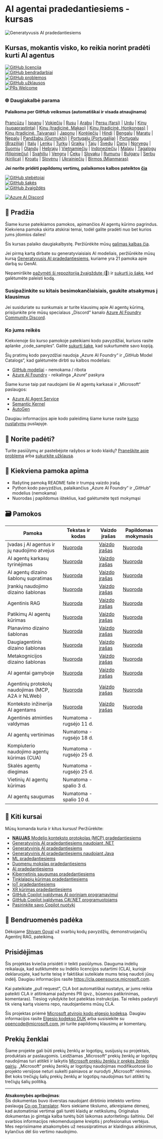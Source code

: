 <!--
CO_OP_TRANSLATOR_METADATA:
{
  "original_hash": "9cb9bf18040a36fb1d822b10e92e7c04",
  "translation_date": "2025-09-07T08:11:42+00:00",
  "source_file": "README.md",
  "language_code": "lt"
}
-->
# AI agentai pradedantiesiems - kursas

![Generatyvusis AI pradedantiesiems](../../translated_images/repo-thumbnailv2.06f4a48036fde647f6ba4eb19f5651babe59bb30e972748afb349e47725d7601.lt.png)

## Kursas, mokantis visko, ko reikia norint pradėti kurti AI agentus

[![GitHub licencija](https://img.shields.io/github/license/microsoft/ai-agents-for-beginners.svg)](https://github.com/microsoft/ai-agents-for-beginners/blob/master/LICENSE?WT.mc_id=academic-105485-koreyst)  
[![GitHub bendradarbiai](https://img.shields.io/github/contributors/microsoft/ai-agents-for-beginners.svg)](https://GitHub.com/microsoft/ai-agents-for-beginners/graphs/contributors/?WT.mc_id=academic-105485-koreyst)  
[![GitHub problemos](https://img.shields.io/github/issues/microsoft/ai-agents-for-beginners.svg)](https://GitHub.com/microsoft/ai-agents-for-beginners/issues/?WT.mc_id=academic-105485-koreyst)  
[![GitHub užklausos](https://img.shields.io/github/issues-pr/microsoft/ai-agents-for-beginners.svg)](https://GitHub.com/microsoft/ai-agents-for-beginners/pulls/?WT.mc_id=academic-105485-koreyst)  
[![PRs Welcome](https://img.shields.io/badge/PRs-welcome-brightgreen.svg?style=flat-square)](http://makeapullrequest.com?WT.mc_id=academic-105485-koreyst)

### 🌐 Daugiakalbė parama

#### Palaikoma per GitHub veiksmus (automatiškai ir visada atnaujinama)

[Prancūzų](../fr/README.md) | [Ispanų](../es/README.md) | [Vokiečių](../de/README.md) | [Rusų](../ru/README.md) | [Arabų](../ar/README.md) | [Persų (farsi)](../fa/README.md) | [Urdu](../ur/README.md) | [Kinų (supaprastinta)](../zh/README.md) | [Kinų (tradicinė, Makao)](../mo/README.md) | [Kinų (tradicinė, Honkongas)](../hk/README.md) | [Kinų (tradicinė, Taivanas)](../tw/README.md) | [Japonų](../ja/README.md) | [Korėjiečių](../ko/README.md) | [Hindi](../hi/README.md) | [Bengalų](../bn/README.md) | [Maratų](../mr/README.md) | [Nepalų](../ne/README.md) | [Pandžabų (Gurmukhi)](../pa/README.md) | [Portugalų (Portugalija)](../pt/README.md) | [Portugalų (Brazilija)](../br/README.md) | [Italų](../it/README.md) | [Lenkų](../pl/README.md) | [Turkų](../tr/README.md) | [Graikų](../el/README.md) | [Tajų](../th/README.md) | [Švedų](../sv/README.md) | [Danų](../da/README.md) | [Norvegų](../no/README.md) | [Suomių](../fi/README.md) | [Olandų](../nl/README.md) | [Hebrajų](../he/README.md) | [Vietnamiečių](../vi/README.md) | [Indoneziečių](../id/README.md) | [Malajų](../ms/README.md) | [Tagalogų (filipiniečių)](../tl/README.md) | [Svahilių](../sw/README.md) | [Vengrų](../hu/README.md) | [Čekų](../cs/README.md) | [Slovakų](../sk/README.md) | [Rumunų](../ro/README.md) | [Bulgarų](../bg/README.md) | [Serbų (kirilica)](../sr/README.md) | [Kroatų](../hr/README.md) | [Slovėnų](../sl/README.md) | [Ukrainiečių](../uk/README.md) | [Birmos (Mianmaras)](../my/README.md)

**Jei norite pridėti papildomų vertimų, palaikomos kalbos pateiktos [čia](https://github.com/Azure/co-op-translator/blob/main/getting_started/supported-languages.md)**

[![GitHub stebėtojai](https://img.shields.io/github/watchers/microsoft/ai-agents-for-beginners.svg?style=social&label=Watch)](https://GitHub.com/microsoft/ai-agents-for-beginners/watchers/?WT.mc_id=academic-105485-koreyst)  
[![GitHub šakės](https://img.shields.io/github/forks/microsoft/ai-agents-for-beginners.svg?style=social&label=Fork)](https://GitHub.com/microsoft/ai-agents-for-beginners/network/?WT.mc_id=academic-105485-koreyst)  
[![GitHub žvaigždės](https://img.shields.io/github/stars/microsoft/ai-agents-for-beginners.svg?style=social&label=Star)](https://GitHub.com/microsoft/ai-agents-for-beginners/stargazers/?WT.mc_id=academic-105485-koreyst)

[![Azure AI Discord](https://dcbadge.limes.pink/api/server/kzRShWzttr)](https://discord.gg/kzRShWzttr)

## 🌱 Pradžia

Šiame kurse pateikiamos pamokos, apimančios AI agentų kūrimo pagrindus. Kiekviena pamoka skirta atskirai temai, todėl galite pradėti nuo bet kurios jums įdomios dalies!

Šis kursas palaiko daugiakalbystę. Peržiūrėkite mūsų [galimas kalbas čia](../..).

Jei pirmą kartą dirbate su generatyviaisiais AI modeliais, peržiūrėkite mūsų kursą [Generatyvusis AI pradedantiesiems](https://aka.ms/genai-beginners), kuriame yra 21 pamoka apie darbą su GenAI.

Nepamirškite [pažymėti šį repozitoriją žvaigždute (🌟)](https://docs.github.com/en/get-started/exploring-projects-on-github/saving-repositories-with-stars?WT.mc_id=academic-105485-koreyst) ir [sukurti jo šakę](https://github.com/microsoft/ai-agents-for-beginners/fork), kad galėtumėte paleisti kodą.

### Susipažinkite su kitais besimokančiaisiais, gaukite atsakymus į klausimus

Jei susiduriate su sunkumais ar turite klausimų apie AI agentų kūrimą, prisijunkite prie mūsų specialaus „Discord“ kanalo [Azure AI Foundry Community Discord](https://aka.ms/ai-agents/discord).

### Ko jums reikės

Kiekvienoje šio kurso pamokoje pateikiami kodo pavyzdžiai, kuriuos rasite aplanke „code_samples“. Galite [sukurti šakę](https://github.com/microsoft/ai-agents-for-beginners/fork), kad sukurtumėte savo kopiją.

Šių pratimų kodo pavyzdžiai naudoja „Azure AI Foundry“ ir „GitHub Model Catalogs“, kad galėtumėte dirbti su kalbos modeliais:

- [GitHub modeliai](https://aka.ms/ai-agents-beginners/github-models) - nemokama / ribota
- [Azure AI Foundry](https://aka.ms/ai-agents-beginners/ai-foundry) - reikalinga „Azure“ paskyra

Šiame kurse taip pat naudojami šie AI agentų karkasai ir „Microsoft“ paslaugos:

- [Azure AI Agent Service](https://aka.ms/ai-agents-beginners/ai-agent-service)
- [Semantic Kernel](https://aka.ms/ai-agents-beginners/semantic-kernel)
- [AutoGen](https://aka.ms/ai-agents/autogen)

Daugiau informacijos apie kodo paleidimą šiame kurse rasite [kurso nustatymų](./00-course-setup/README.md) puslapyje.

## 🙏 Norite padėti?

Turite pasiūlymų ar pastebėjote rašybos ar kodo klaidų? [Praneškite apie problemą](https://github.com/microsoft/ai-agents-for-beginners/issues?WT.mc_id=academic-105485-koreyst) arba [sukurkite užklausą](https://github.com/microsoft/ai-agents-for-beginners/pulls?WT.mc_id=academic-105485-koreyst).

## 📂 Kiekviena pamoka apima

- Rašytinę pamoką README faile ir trumpą vaizdo įrašą
- Python kodo pavyzdžius, palaikančius „Azure AI Foundry“ ir „GitHub“ modelius (nemokama)
- Nuorodas į papildomus išteklius, kad galėtumėte tęsti mokymąsi

## 🗃️ Pamokos

| **Pamoka**                                   | **Tekstas ir kodas**                              | **Vaizdo įrašas**                                           | **Papildomas mokymasis**                                                             |
|----------------------------------------------|--------------------------------------------------|------------------------------------------------------------|--------------------------------------------------------------------------------------|
| Įvadas į AI agentus ir jų naudojimo atvejus  | [Nuoroda](./01-intro-to-ai-agents/README.md)     | [Vaizdo įrašas](https://youtu.be/3zgm60bXmQk?si=z8QygFvYQv-9WtO1) | [Nuoroda](https://aka.ms/ai-agents-beginners/collection?WT.mc_id=academic-105485-koreyst) |
| AI agentų karkasų tyrinėjimas                | [Nuoroda](./02-explore-agentic-frameworks/README.md) | [Vaizdo įrašas](https://youtu.be/ODwF-EZo_O8?si=Vawth4hzVaHv-u0H) | [Nuoroda](https://aka.ms/ai-agents-beginners/collection?WT.mc_id=academic-105485-koreyst) |
| AI agentų dizaino šablonų supratimas         | [Nuoroda](./03-agentic-design-patterns/README.md) | [Vaizdo įrašas](https://youtu.be/m9lM8qqoOEA?si=BIzHwzstTPL8o9GF) | [Nuoroda](https://aka.ms/ai-agents-beginners/collection?WT.mc_id=academic-105485-koreyst) |
| Įrankių naudojimo dizaino šablonas           | [Nuoroda](./04-tool-use/README.md)               | [Vaizdo įrašas](https://youtu.be/vieRiPRx-gI?si=2z6O2Xu2cu_Jz46N) | [Nuoroda](https://aka.ms/ai-agents-beginners/collection?WT.mc_id=academic-105485-koreyst) |
| Agentinis RAG                                | [Nuoroda](./05-agentic-rag/README.md)            | [Vaizdo įrašas](https://youtu.be/WcjAARvdL7I?si=gKPWsQpKiIlDH9A3) | [Nuoroda](https://aka.ms/ai-agents-beginners/collection?WT.mc_id=academic-105485-koreyst) |
| Patikimų AI agentų kūrimas                   | [Nuoroda](./06-building-trustworthy-agents/README.md) | [Vaizdo įrašas](https://youtu.be/iZKkMEGBCUQ?si=jZjpiMnGFOE9L8OK) | [Nuoroda](https://aka.ms/ai-agents-beginners/collection?WT.mc_id=academic-105485-koreyst) |
| Planavimo dizaino šablonas                   | [Nuoroda](./07-planning-design/README.md)        | [Vaizdo įrašas](https://youtu.be/kPfJ2BrBCMY?si=6SC_iv_E5-mzucnC) | [Nuoroda](https://aka.ms/ai-agents-beginners/collection?WT.mc_id=academic-105485-koreyst) |
| Daugiagentinis dizaino šablonas              | [Nuoroda](./08-multi-agent/README.md)            | [Vaizdo įrašas](https://youtu.be/V6HpE9hZEx0?si=rMgDhEu7wXo2uo6g) | [Nuoroda](https://aka.ms/ai-agents-beginners/collection?WT.mc_id=academic-105485-koreyst) |
| Metakognicijos dizaino šablonas              | [Nuoroda](./09-metacognition/README.md)          | [Vaizdo įrašas](https://youtu.be/His9R6gw6Ec?si=8gck6vvdSNCt6OcF) | [Nuoroda](https://aka.ms/ai-agents-beginners/collection?WT.mc_id=academic-105485-koreyst) |
| AI agentai gamyboje                         | [Nuoroda](./10-ai-agents-production/README.md)   | [Vaizdo įrašas](https://youtu.be/l4TP6IyJxmQ?si=31dnhexRo6yLRJDl) | [Nuoroda](https://aka.ms/ai-agents-beginners/collection?WT.mc_id=academic-105485-koreyst) |
| Agentinių protokolų naudojimas (MCP, A2A ir NLWeb) | [Nuoroda](./11-agentic-protocols/README.md)      | [Vaizdo įrašas](https://youtu.be/X-Dh9R3Opn8) | [Nuoroda](https://aka.ms/ai-agents-beginners/collection?WT.mc_id=academic-105485-koreyst) |
| Konteksto inžinerija AI agentams            | [Nuoroda](./12-context-engineering/README.md)         | [Vaizdo įrašas](https://youtu.be/F5zqRV7gEag)                                 | [Nuoroda](https://aka.ms/ai-agents-beginners/collection?WT.mc_id=academic-105485-koreyst) |
| Agentinės atminties valdymas                | Numatoma - rugsėjo 11 d.                              |                                                            |                                                                                        |
| AI agentų vertinimas                        | Numatoma - rugsėjo 18 d.                              |                                                            |                                                                                        |
| Kompiuterio naudojimo agentų kūrimas (CUA)  | Numatoma - rugsėjo 25 d.                              |                                                            |                                                                                        |
| Skalės agentų diegimas                      | Numatoma - rugsėjo 25 d.                              |                                                            |                                                                                        |
| Vietinių AI agentų kūrimas                  | Numatoma - spalio 3 d.                                |                                                            |                                                                                        |
| AI agentų saugumas                          | Numatoma - spalio 10 d.                               |                                                            |                                                                                        |

## 🎒 Kiti kursai

Mūsų komanda kuria ir kitus kursus! Peržiūrėkite:

- [**NAUJAS** Modelio konteksto protokolas (MCP) pradedantiesiems](https://github.com/microsoft/mcp-for-beginners?WT.mc_id=academic-105485-koreyst)
- [Generatyvinis AI pradedantiesiems naudojant .NET](https://github.com/microsoft/Generative-AI-for-beginners-dotnet?WT.mc_id=academic-105485-koreyst)
- [Generatyvinis AI pradedantiesiems](https://github.com/microsoft/generative-ai-for-beginners?WT.mc_id=academic-105485-koreyst)
- [Generatyvinis AI pradedantiesiems naudojant Java](https://github.com/microsoft/generative-ai-for-beginners-java?WT.mc_id=academic-105485-koreyst)
- [ML pradedantiesiems](https://aka.ms/ml-beginners?WT.mc_id=academic-105485-koreyst)
- [Duomenų mokslas pradedantiesiems](https://aka.ms/datascience-beginners?WT.mc_id=academic-105485-koreyst)
- [AI pradedantiesiems](https://aka.ms/ai-beginners?WT.mc_id=academic-105485-koreyst)
- [Kibernetinis saugumas pradedantiesiems](https://github.com/microsoft/Security-101??WT.mc_id=academic-96948-sayoung)
- [Tinklalapių kūrimas pradedantiesiems](https://aka.ms/webdev-beginners?WT.mc_id=academic-105485-koreyst)
- [IoT pradedantiesiems](https://aka.ms/iot-beginners?WT.mc_id=academic-105485-koreyst)
- [XR kūrimas pradedantiesiems](https://github.com/microsoft/xr-development-for-beginners?WT.mc_id=academic-105485-koreyst)
- [GitHub Copilot įvaldymas AI poriniam programavimui](https://aka.ms/GitHubCopilotAI?WT.mc_id=academic-105485-koreyst)
- [GitHub Copilot įvaldymas C#/.NET programuotojams](https://github.com/microsoft/mastering-github-copilot-for-dotnet-csharp-developers?WT.mc_id=academic-105485-koreyst)
- [Pasirinkite savo Copilot nuotykį](https://github.com/microsoft/CopilotAdventures?WT.mc_id=academic-105485-koreyst)

## 🌟 Bendruomenės padėka

Dėkojame [Shivam Goyal](https://www.linkedin.com/in/shivam2003/) už svarbių kodų pavyzdžių, demonstruojančių Agentinį RAG, pateikimą. 

## Prisidėjimas

Šis projektas kviečia prisidėti ir teikti pasiūlymus. Dauguma indėlių reikalauja, kad sutiktumėte su
Indėlio licencijos sutartimi (CLA), kurioje deklaruojate, kad turite teisę ir faktiškai suteikiate mums
teisę naudoti jūsų indėlį. Daugiau informacijos rasite 
<https://cla.opensource.microsoft.com>.

Kai pateikiate „pull request“, CLA bot automatiškai nustatys, ar jums reikia pateikti
CLA ir atitinkamai pažymės PR (pvz., būsenos patikrinimas, komentaras). Tiesiog vykdykite bot pateiktas instrukcijas.
Tai reikės padaryti tik vieną kartą visiems repo, naudojantiems mūsų CLA.

Šis projektas priėmė [Microsoft atvirojo kodo elgesio kodeksą](https://opensource.microsoft.com/codeofconduct/).
Daugiau informacijos rasite [Elgesio kodekso DUK](https://opensource.microsoft.com/codeofconduct/faq/) arba
susisiekite su [opencode@microsoft.com](mailto:opencode@microsoft.com), jei turite papildomų klausimų ar komentarų.

## Prekių ženklai

Šiame projekte gali būti prekių ženklų ar logotipų, susijusių su projektais, produktais ar paslaugomis. Leidžiamas „Microsoft“
prekių ženklų ar logotipų naudojimas turi atitikti ir laikytis
[Microsoft prekių ženklų ir prekės ženklo gairių](https://www.microsoft.com/legal/intellectualproperty/trademarks/usage/general).
„Microsoft“ prekių ženklų ar logotipų naudojimas modifikuotose šio projekto versijose neturi sukelti painiavos ar nurodyti „Microsoft“ rėmimo.
Bet koks trečiųjų šalių prekių ženklų ar logotipų naudojimas turi atitikti tų trečiųjų šalių politiką.

---

**Atsakomybės apribojimas**:  
Šis dokumentas buvo išverstas naudojant dirbtinio intelekto vertimo paslaugą [Co-op Translator](https://github.com/Azure/co-op-translator). Nors siekiame tikslumo, atkreipiame dėmesį, kad automatiniai vertimai gali turėti klaidų ar netikslumų. Originalus dokumentas jo gimtąja kalba turėtų būti laikomas autoritetingu šaltiniu. Dėl svarbios informacijos rekomenduojame kreiptis į profesionalius vertėjus. Mes neprisiimame atsakomybės už nesusipratimus ar klaidingus aiškinimus, kylančius dėl šio vertimo naudojimo.